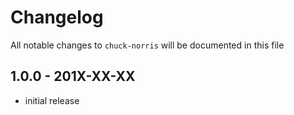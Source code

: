 # Changelog

All notable changes to `chuck-norris` will be documented in this file

## 1.0.0 - 201X-XX-XX

- initial release

